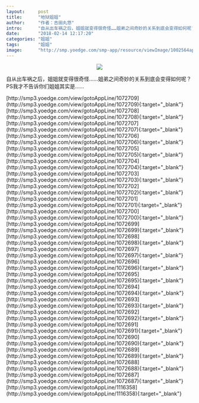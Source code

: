 ```yaml
---
layout:     post
title:      "地狱姐姐"
author:     "作者：吉田丸悠"
intro:      "自从出车祸之后，姐姐就变得很奇怪……姐弟之间奇妙的关系到底会变得如何呢？PS我才不告诉你们姐姐其实是……"
date:       "2018-02-14 12:17:20"
categories: "姐姐"
tags:       "姐姐"
image:      "http://smp.yoedge.com/smp-app/resource/viewImage/1002564appline.png"
---
```

<div style="text-align: center">
<p><img src="http://smp.yoedge.com/smp-app/resource/viewImage/1002564appline.png"/></p>
</div>
<p class="post-meta">
<span>自从出车祸之后，姐姐就变得很奇怪……姐弟之间奇妙的关系到底会变得如何呢？PS我才不告诉你们姐姐其实是……</span>
</p>
[http://smp3.yoedge.com/view/gotoAppLine/1072709](http://smp3.yoedge.com/view/gotoAppLine/1072709){:target="_blank"}
[http://smp3.yoedge.com/view/gotoAppLine/1072708](http://smp3.yoedge.com/view/gotoAppLine/1072708){:target="_blank"}
[http://smp3.yoedge.com/view/gotoAppLine/1072707](http://smp3.yoedge.com/view/gotoAppLine/1072707){:target="_blank"}
[http://smp3.yoedge.com/view/gotoAppLine/1072706](http://smp3.yoedge.com/view/gotoAppLine/1072706){:target="_blank"}
[http://smp3.yoedge.com/view/gotoAppLine/1072705](http://smp3.yoedge.com/view/gotoAppLine/1072705){:target="_blank"}
[http://smp3.yoedge.com/view/gotoAppLine/1072704](http://smp3.yoedge.com/view/gotoAppLine/1072704){:target="_blank"}
[http://smp3.yoedge.com/view/gotoAppLine/1072703](http://smp3.yoedge.com/view/gotoAppLine/1072703){:target="_blank"}
[http://smp3.yoedge.com/view/gotoAppLine/1072702](http://smp3.yoedge.com/view/gotoAppLine/1072702){:target="_blank"}
[http://smp3.yoedge.com/view/gotoAppLine/1072701](http://smp3.yoedge.com/view/gotoAppLine/1072701){:target="_blank"}
[http://smp3.yoedge.com/view/gotoAppLine/1072700](http://smp3.yoedge.com/view/gotoAppLine/1072700){:target="_blank"}
[http://smp3.yoedge.com/view/gotoAppLine/1072699](http://smp3.yoedge.com/view/gotoAppLine/1072699){:target="_blank"}
[http://smp3.yoedge.com/view/gotoAppLine/1072698](http://smp3.yoedge.com/view/gotoAppLine/1072698){:target="_blank"}
[http://smp3.yoedge.com/view/gotoAppLine/1072697](http://smp3.yoedge.com/view/gotoAppLine/1072697){:target="_blank"}
[http://smp3.yoedge.com/view/gotoAppLine/1072696](http://smp3.yoedge.com/view/gotoAppLine/1072696){:target="_blank"}
[http://smp3.yoedge.com/view/gotoAppLine/1072695](http://smp3.yoedge.com/view/gotoAppLine/1072695){:target="_blank"}
[http://smp3.yoedge.com/view/gotoAppLine/1072694](http://smp3.yoedge.com/view/gotoAppLine/1072694){:target="_blank"}
[http://smp3.yoedge.com/view/gotoAppLine/1072693](http://smp3.yoedge.com/view/gotoAppLine/1072693){:target="_blank"}
[http://smp3.yoedge.com/view/gotoAppLine/1072692](http://smp3.yoedge.com/view/gotoAppLine/1072692){:target="_blank"}
[http://smp3.yoedge.com/view/gotoAppLine/1072691](http://smp3.yoedge.com/view/gotoAppLine/1072691){:target="_blank"}
[http://smp3.yoedge.com/view/gotoAppLine/1072690](http://smp3.yoedge.com/view/gotoAppLine/1072690){:target="_blank"}
[http://smp3.yoedge.com/view/gotoAppLine/1072689](http://smp3.yoedge.com/view/gotoAppLine/1072689){:target="_blank"}
[http://smp3.yoedge.com/view/gotoAppLine/1072688](http://smp3.yoedge.com/view/gotoAppLine/1072688){:target="_blank"}
[http://smp3.yoedge.com/view/gotoAppLine/1072687](http://smp3.yoedge.com/view/gotoAppLine/1072687){:target="_blank"}
[http://smp3.yoedge.com/view/gotoAppLine/1116358](http://smp3.yoedge.com/view/gotoAppLine/1116358){:target="_blank"}


